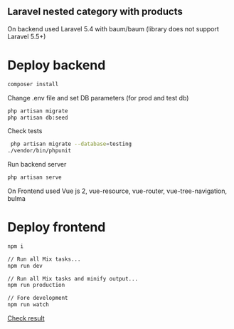 ## Laravel nested category with products
On backend used Laravel 5.4 with baum/baum (library does not support Laravel 5.5+)
# Deploy backend
```bash
composer install
```

Change .env file and set DB parameters (for prod and test db)
```bash
php artisan migrate
php artisan db:seed
```

Check tests
```bash
 php artisan migrate --database=testing
./vendor/bin/phpunit
```

Run backend server
```bash
php artisan serve
```

On Frontend used Vue js 2, vue-resource, vue-router, vue-tree-navigation, bulma
# Deploy frontend
```bash
npm i

// Run all Mix tasks...
npm run dev

// Run all Mix tasks and minify output...
npm run production

// Fore development
npm run watch
```

[Check result](http://joxi.ru/l2ZY0qJHw3x61m)
